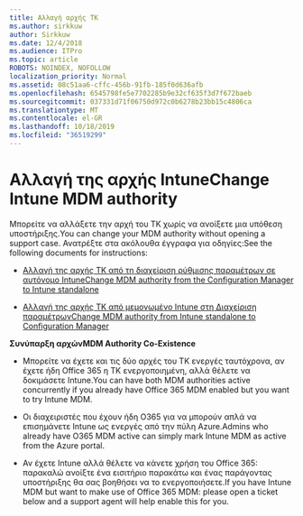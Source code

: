 ```yaml
---
title: Αλλαγή αρχής ΤΚ
ms.author: sirkkuw
author: Sirkkuw
ms.date: 12/4/2018
ms.audience: ITPro
ms.topic: article
ROBOTS: NOINDEX, NOFOLLOW
localization_priority: Normal
ms.assetid: 08c51aa6-cffc-456b-91fb-185f0d636afb
ms.openlocfilehash: 6545798fe5e7702285b9e32cf635f3d7f672baeb
ms.sourcegitcommit: 037331d71f06750d972c0b6278b23bb15c4806ca
ms.translationtype: MT
ms.contentlocale: el-GR
ms.lasthandoff: 10/18/2019
ms.locfileid: "36519299"
---
```

# <a name="change-intune-mdm-authority"></a><span data-ttu-id="0de6b-102">Αλλαγή της αρχής Intune</span><span class="sxs-lookup"><span data-stu-id="0de6b-102">Change Intune MDM authority</span></span>

<span data-ttu-id="0de6b-103">Μπορείτε να αλλάξετε την αρχή του ΤΚ χωρίς να ανοίξετε μια υπόθεση υποστήριξης.</span><span class="sxs-lookup"><span data-stu-id="0de6b-103">You can change your MDM authority without opening a support case.</span></span> <span data-ttu-id="0de6b-104">Ανατρέξτε στα ακόλουθα έγγραφα για οδηγίες:</span><span class="sxs-lookup"><span data-stu-id="0de6b-104">See the following documents for instructions:</span></span>
  
- [<span data-ttu-id="0de6b-105">Αλλαγή της αρχής ΤΚ από τη διαχείριση ρύθμισης παραμέτρων σε αυτόνομο Intune</span><span class="sxs-lookup"><span data-stu-id="0de6b-105">Change MDM authority from the Configuration Manager to Intune standalone</span></span>](https://docs.microsoft.com/sccm/mdm/deploy-use/migrate-change-mdm-authority)
    
- [<span data-ttu-id="0de6b-106">Αλλαγή της αρχής ΤΚ από μεμονωμένο Intune στη Διαχείριση παραμέτρων</span><span class="sxs-lookup"><span data-stu-id="0de6b-106">Change MDM authority from Intune standalone to Configuration Manager</span></span>](https://docs.microsoft.com/sccm/mdm/deploy-use/change-mdm-authority)
    
 <span data-ttu-id="0de6b-107">**Συνύπαρξη αρχών**</span><span class="sxs-lookup"><span data-stu-id="0de6b-107">**MDM Authority Co-Existence**</span></span>
  
- <span data-ttu-id="0de6b-108">Μπορείτε να έχετε και τις δύο αρχές του ΤΚ ενεργές ταυτόχρονα, αν έχετε ήδη Office 365 η ΤΚ ενεργοποιημένη, αλλά θέλετε να δοκιμάσετε Intune.</span><span class="sxs-lookup"><span data-stu-id="0de6b-108">You can have both MDM authorities active concurrently if you already have Office 365 MDM enabled but you want to try Intune MDM.</span></span>
    
- <span data-ttu-id="0de6b-109">Οι διαχειριστές που έχουν ήδη O365 για να μπορούν απλά να επισημάνετε Intune ως ενεργές από την πύλη Azure.</span><span class="sxs-lookup"><span data-stu-id="0de6b-109">Admins who already have O365 MDM active can simply mark Intune MDM as active from the Azure portal.</span></span>
    
- <span data-ttu-id="0de6b-110">Αν έχετε Intune αλλά θέλετε να κάνετε χρήση του Office 365: παρακαλώ ανοίξτε ένα εισιτήριο παρακάτω και ένας παράγοντας υποστήριξης θα σας βοηθήσει να το ενεργοποιήσετε.</span><span class="sxs-lookup"><span data-stu-id="0de6b-110">If you have Intune MDM but want to make use of Office 365 MDM: please open a ticket below and a support agent will help enable this for you.</span></span>
    

